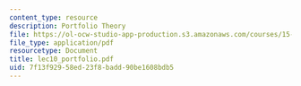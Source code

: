 ```yaml
---
content_type: resource
description: Portfolio Theory
file: https://ol-ocw-studio-app-production.s3.amazonaws.com/courses/15-414-financial-management-summer-2003/7f13f92958ed23f8badd90be1608bdb5_lec10_portfolio.pdf
file_type: application/pdf
resourcetype: Document
title: lec10_portfolio.pdf
uid: 7f13f929-58ed-23f8-badd-90be1608bdb5
---
```


